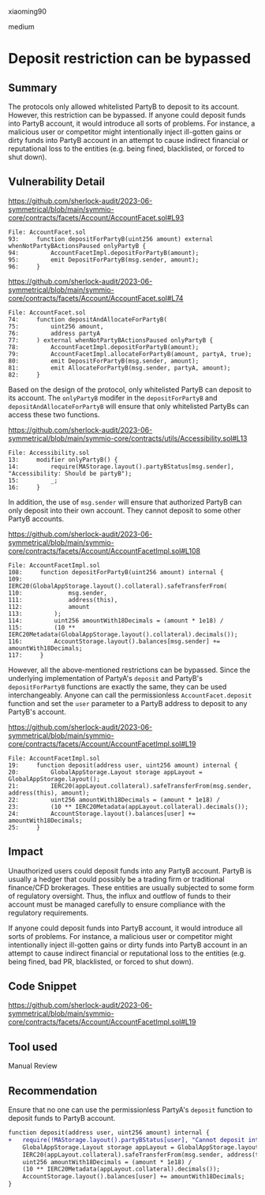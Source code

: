 xiaoming90

medium

# Deposit restriction can be bypassed

## Summary

The protocols only allowed whitelisted PartyB to deposit to its account. However, this restriction can be bypassed. If anyone could deposit funds into PartyB account, it would introduce all sorts of problems. For instance, a malicious user or competitor might intentionally inject ill-gotten gains or dirty funds into PartyB account in an attempt to cause indirect financial or reputational loss to the entities (e.g. being fined, blacklisted, or forced to shut down).

## Vulnerability Detail

https://github.com/sherlock-audit/2023-06-symmetrical/blob/main/symmio-core/contracts/facets/Account/AccountFacet.sol#L93

```solidity
File: AccountFacet.sol
93:     function depositForPartyB(uint256 amount) external whenNotPartyBActionsPaused onlyPartyB {
94:         AccountFacetImpl.depositForPartyB(amount);
95:         emit DepositForPartyB(msg.sender, amount);
96:     }
```

https://github.com/sherlock-audit/2023-06-symmetrical/blob/main/symmio-core/contracts/facets/Account/AccountFacet.sol#L74

```solidity
File: AccountFacet.sol
74:     function depositAndAllocateForPartyB(
75:         uint256 amount,
76:         address partyA
77:     ) external whenNotPartyBActionsPaused onlyPartyB {
78:         AccountFacetImpl.depositForPartyB(amount);
79:         AccountFacetImpl.allocateForPartyB(amount, partyA, true);
80:         emit DepositForPartyB(msg.sender, amount);
81:         emit AllocateForPartyB(msg.sender, partyA, amount);
82:     }
```

Based on the design of the protocol, only whitelisted PartyB can deposit to its account. The `onlyPartyB` modifer in the `depositForPartyB` and `depositAndAllocateForPartyB` will ensure that only whitelisted PartyBs can access these two functions.

https://github.com/sherlock-audit/2023-06-symmetrical/blob/main/symmio-core/contracts/utils/Accessibility.sol#L13

```solidity
File: Accessibility.sol
13:     modifier onlyPartyB() {
14:         require(MAStorage.layout().partyBStatus[msg.sender], "Accessibility: Should be partyB");
15:         _;
16:     }
```

In addition, the use of `msg.sender` will ensure that authorized PartyB can only deposit into their own account. They cannot deposit to some other PartyB accounts.

https://github.com/sherlock-audit/2023-06-symmetrical/blob/main/symmio-core/contracts/facets/Account/AccountFacetImpl.sol#L108

```solidity
File: AccountFacetImpl.sol
108:     function depositForPartyB(uint256 amount) internal {
109:         IERC20(GlobalAppStorage.layout().collateral).safeTransferFrom(
110:             msg.sender,
111:             address(this),
112:             amount
113:         );
114:         uint256 amountWith18Decimals = (amount * 1e18) /
115:         (10 ** IERC20Metadata(GlobalAppStorage.layout().collateral).decimals());
116:         AccountStorage.layout().balances[msg.sender] += amountWith18Decimals;
117:     }
```

However, all the above-mentioned restrictions can be bypassed. Since the underlying implementation of PartyA's `deposit` and PartyB's `depositForPartyB` functions are exactly the same, they can be used interchangeably. Anyone can call the permissionless `AccountFacet.deposit` function and set the `user` parameter to a PartyB address to deposit to any PartyB's account.

https://github.com/sherlock-audit/2023-06-symmetrical/blob/main/symmio-core/contracts/facets/Account/AccountFacetImpl.sol#L19

```solidity
File: AccountFacetImpl.sol
19:     function deposit(address user, uint256 amount) internal {
20:         GlobalAppStorage.Layout storage appLayout = GlobalAppStorage.layout();
21:         IERC20(appLayout.collateral).safeTransferFrom(msg.sender, address(this), amount);
22:         uint256 amountWith18Decimals = (amount * 1e18) /
23:         (10 ** IERC20Metadata(appLayout.collateral).decimals());
24:         AccountStorage.layout().balances[user] += amountWith18Decimals;
25:     }
```

## Impact

Unauthorized users could deposit funds into any PartyB account. PartyB is usually a hedger that could possibly be a trading firm or traditional finance/CFD brokerages. These entities are usually subjected to some form of regulatory oversight. Thus, the influx and outflow of funds to their account must be managed carefully to ensure compliance with the regulatory requirements.

If anyone could deposit funds into PartyB account, it would introduce all sorts of problems. For instance, a malicious user or competitor might intentionally inject ill-gotten gains or dirty funds into PartyB account in an attempt to cause indirect financial or reputational loss to the entities (e.g. being fined, bad PR, blacklisted, or forced to shut down).

## Code Snippet

https://github.com/sherlock-audit/2023-06-symmetrical/blob/main/symmio-core/contracts/facets/Account/AccountFacetImpl.sol#L19

## Tool used

Manual Review

## Recommendation

Ensure that no one can use the permissionless PartyA's `deposit` function to deposit funds to PartyB account.

```diff
function deposit(address user, uint256 amount) internal {
+	require(!MAStorage.layout().partyBStatus[user], "Cannot deposit into PartyB");
    GlobalAppStorage.Layout storage appLayout = GlobalAppStorage.layout();
    IERC20(appLayout.collateral).safeTransferFrom(msg.sender, address(this), amount);
    uint256 amountWith18Decimals = (amount * 1e18) /
    (10 ** IERC20Metadata(appLayout.collateral).decimals());
    AccountStorage.layout().balances[user] += amountWith18Decimals;
}
```